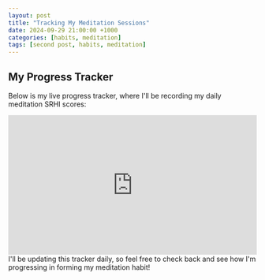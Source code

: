 ```yaml
---
layout: post
title: "Tracking My Meditation Sessions"
date: 2024-09-29 21:00:00 +1000
categories: [habits, meditation]
tags: [second post, habits, meditation]
---
```

## My Progress Tracker
Below is my live progress tracker, where I'll be recording my daily meditation SRHI scores:
<div style="position: relative; padding-bottom: 56.25%; height: 0; overflow: hidden;">
  <iframe src="https://docs.google.com/spreadsheets/d/1OC1GNH6x7GpJ822lvA5FCD22KiEhNtbDgS42tO2vJkc/edit?usp=sharing" style="position: absolute; top: 0; left: 0; width: 100%; height: 100%; border:0;" allowfullscreen="" loading="lazy"></iframe>
</div>
I'll be updating this tracker daily, so feel free to check back and see how I'm progressing in forming my meditation habit!